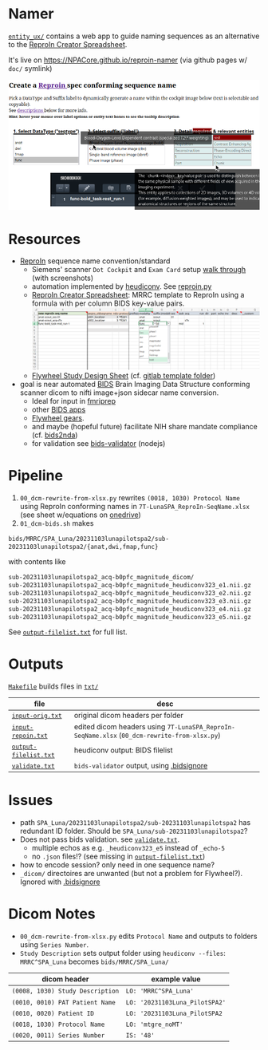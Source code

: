 # Namer
[`entity_ux/`](entity_ux/) contains a web app to guide naming sequences as an alternative to the [ReproIn Creator Spreadsheet](./ReproIn-creator.xlsx).

It's live on https://NPACore.github.io/reproin-namer (via github pages w/ `doc/` symlink)

![web app screenshot with tooltips](entity_ux/reproin_creator_features.png)

# Resources
* [ReproIn](https://dbic-handbook.readthedocs.io/en/latest/mri/reproin.html) sequence name convention/standard
  * Siemens' scanner `Dot Cockpit` and `Exam Card` setup [walk through](https://github.com/ReproNim/reproin/blob/master/docs/walkthrough-1.md) (with screenshots)
  * automation implemented by [heudiconv](https://github.com/nipy/heudiconv/). See [reproin.py](https://github.com/nipy/heudiconv/blob/master/heudiconv/heuristics/reproin.py)
  * [ReproIn Creator Spreadsheet](./ReproIn-creator.xlsx): MRRC template to ReproIn using a formula with per column BIDS key-value pairs. ![sheet with dropdown](ReproInCreator.png)
  * [Flywheel Study Design Sheet](https://docs.google.com/spreadsheets/d/1Yd74ewWAk4roA-IBfrQuOSMNR4DPxhB9/edit#gid=1495259008) (cf. [gitlab template folder](https://gitlab.com/flywheel-io/public/bids-client/-/tree/master/flywheel_bids/templates))
* goal is near automated [BIDS](https://bids-specification.readthedocs.io/en/stable/#the-brain-imaging-data-structure) Brain Imaging Data Structure conforming scanner dicom to nifti image+json sidecar name conversion.
   * Ideal for input in [fmriprep](https://fmriprep.org/en/stable/)
   * other [BIDS apps](https://github.com/bids-apps/)
   * [Flywheel gears](https://flywheel.io/gear-exchange/#:~:text=View%20Source-,gear%20library,-Gradient%20Anisotropic%20Diffusion).
   * and maybe (hopeful future) facilitate NIH share mandate compliance (cf. [bids2nda](https://github.com/bids-standard/bids2nda))
   * for validation see [bids-validator](https://github.com/bids-standard/bids-validator/) (nodejs)

# Pipeline
1. `00_dcm-rewrite-from-xlsx.py` rewrites `(0018, 1030) Protocol Name` using ReproIn conforming names in `7T-LunaSPA_ReproIn-SeqName.xlsx` (see sheet w/equations on [onedrive](https://pitt-my.sharepoint.com/:x:/g/personal/foran_pitt_edu/ERWaFHh1IRNCoIXmVds9QE8BzCRw-CqZGFjp4lqlOfOVmg?e=1fnslX))
1. `01_dcm-bids.sh` makes
```
bids/MRRC/SPA_Luna/20231103lunapilotspa2/sub-20231103lunapilotspa2/{anat,dwi,fmap,func}
```
with contents like
```
sub-20231103lunapilotspa2_acq-b0pfc_magnitude_dicom/
sub-20231103lunapilotspa2_acq-b0pfc_magnitude_heudiconv323_e1.nii.gz
sub-20231103lunapilotspa2_acq-b0pfc_magnitude_heudiconv323_e2.nii.gz
sub-20231103lunapilotspa2_acq-b0pfc_magnitude_heudiconv323_e3.nii.gz
sub-20231103lunapilotspa2_acq-b0pfc_magnitude_heudiconv323_e4.nii.gz
sub-20231103lunapilotspa2_acq-b0pfc_magnitude_heudiconv323_e5.nii.gz
```

See [`output-filelist.txt`](txt/output-filelist.txt) for full list.

# Outputs
[`Makefile`](Makefile) builds files in [`txt/`](txt/)

| file                | desc |
|-- |-- |
| [`input-orig.txt`](txt/input-orig.txt)      | original dicom headers per folder |
| [`input-repoin.txt`](txt/input-repoin.txt)  | edited dicom headers using `7T-LunaSPA_ReproIn-SeqName.xlsx` (`00_dcm-rewrite-from-xlsx.py`)|
| [`output-filelist.txt`](txt/output-filelist.txt) | heudiconv output: BIDS filelist |
| [`validate.txt`](txt/validate.txt)          | `bids-validator` output, using [.bidsignore](bidsignore)|

# Issues
* path `SPA_Luna/20231103lunapilotspa2/sub-20231103lunapilotspa2` has redundant ID folder. Should be `SPA_Luna/sub-20231103lunapilotspa2`?
* Does not pass bids validation. see [`validate.txt`](txt/validate.txt).
  * multiple echos as e.g. `_heudiconv323_e5` instead of `_echo-5` 
  * no `.json` files!? (see missing in [`output-filelist.txt`](txt/output-filelist.txt))
* how to encode session? only need in one sequence name?
* `_dicom/` directoires are unwanted (but not a problem for Flywheel?). Ignored with [.bidsignore](bidsignore)

# Dicom Notes

* `00_dcm-rewrite-from-xlsx.py` edits `Protocol Name` and outputs to folders using `Series Number`. 
* `Study Description` sets output folder using `heudiconv --files`: `MRRC^SPA_Luna` becomes `bids/MRRC/SPA_Luna/`

| dicom header | example value |
|-- |--|
|`(0008, 1030) Study Description`| `LO: 'MRRC^SPA_Luna'`|
|`(0010, 0010) PAT Patient Name` | `LO: '20231103Luna_PilotSPA2'` |
|`(0010, 0020) Patient ID`       | `LO: '20231103Luna_PilotSPA2` |
|`(0018, 1030) Protocol Name`    | `LO: 'mtgre_noMT'`|
|`(0020, 0011) Series Number`    | `IS: '48'`|
